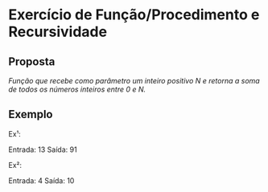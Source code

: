 # Exercício de Função/Procedimento e Recursividade

## Proposta
*Função que recebe como parâmetro um inteiro positivo N e retorna a soma de todos os números inteiros entre 0 e N.*

## Exemplo
<p>Ex¹:</p>
Entrada: 13
Saída: 91

<p>Ex²:</p>
Entrada: 4
Saída: 10